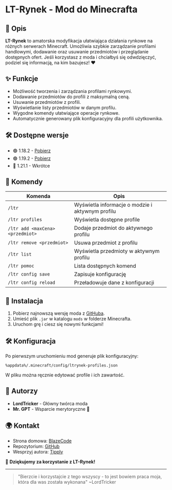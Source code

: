 # LT-Rynek - Mod do Minecrafta

## 📌 Opis
**LT-Rynek** to amatorska modyfikacja ułatwiająca działania rynkowe na różnych serwerach Minecraft. Umożliwia szybkie zarządzanie profilami handlowymi, dodawanie oraz usuwanie przedmiotów i przeglądanie dostępnych ofert. Jeśli korzystasz z moda i chciałbyś się odwdzięczyć, podziel się informacją, na kim bazujesz! ❤️

## ✨ Funkcje
- Możliwość tworzenia i zarządzania profilami rynkowymi.
- Dodawanie przedmiotów do profili z maksymalną ceną.
- Usuwanie przedmiotów z profili.
- Wyświetlanie listy przedmiotów w danym profilu.
- Wygodne komendy ułatwiające operacje rynkowe.
- Automatycznie generowany plik konfiguracyjny dla profili użytkownika.

## 🛠️ Dostępne wersje
- 🟢 1.18.2 - [Pobierz](https://github.com/LordTricker/LT-Rynek/tree/1.19.2/Releases)
- 🟢 1.19.2 - [Pobierz](https://github.com/LordTricker/LT-Rynek/tree/1.19.2/Releases)
- 🔴 1.21.1 - Wkrótce

## 📜 Komendy
| Komenda | Opis |
|---------|------|
| `/ltr` | Wyświetla informacje o modzie i aktywnym profilu |
| `/ltr profiles` | Wyświetla dostępne profile |
| `/ltr add <maxCena> <przedmiot>` | Dodaje przedmiot do aktywnego profilu |
| `/ltr remove <przedmiot>` | Usuwa przedmiot z profilu |
| `/ltr list` | Wyświetla przedmioty w aktywnym profilu |
| `/ltr pomoc` | Lista dostępnych komend |
| `/ltr config save` | Zapisuje konfigurację |
| `/ltr config reload` | Przeładowuje dane z konfiguracji |

## 🔧 Instalacja
1. Pobierz najnowszą wersję moda z [GitHuba](https://github.com/LordTricker/LT-Rynek/).
2. Umieść plik `.jar` w katalogu `mods` w folderze Minecrafta.
3. Uruchom grę i ciesz się nowymi funkcjami!

## 🛠 Konfiguracja
Po pierwszym uruchomieniu mod generuje plik konfiguracyjny:
```
%appdata%/.minecraft/config/ltrynek-profiles.json
```
W pliku można ręcznie edytować profile i ich zawartość.

## 👥 Autorzy
- **LordTricker** - Główny twórca moda
- **Mr. GPT** - Wsparcie merytoryczne 🤖

## 🌍 Kontakt
- Strona domowa: [BlazeCode](https://blazecode.pl/)
- Repozytorium: [GitHub](https://github.com/LordTricker)
- Wesprzyj autora: [Tipply](https://tipply.pl/@lordtricker)

🎉 **Dziękujemy za korzystanie z LT-Rynek!**

---

> "Bierzcie i korzystajcie z tego wszyscy - to jest bowiem praca moja, która dla was została wykonana" ~LordTricker

